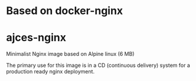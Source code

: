 # Based on docker-nginx
# ajces-nginx

Minimalist Nginx image based on Alpine linux (6 MB)

The primary use for this image is in a CD (continuous delivery) system for a production ready nginx deployment.

